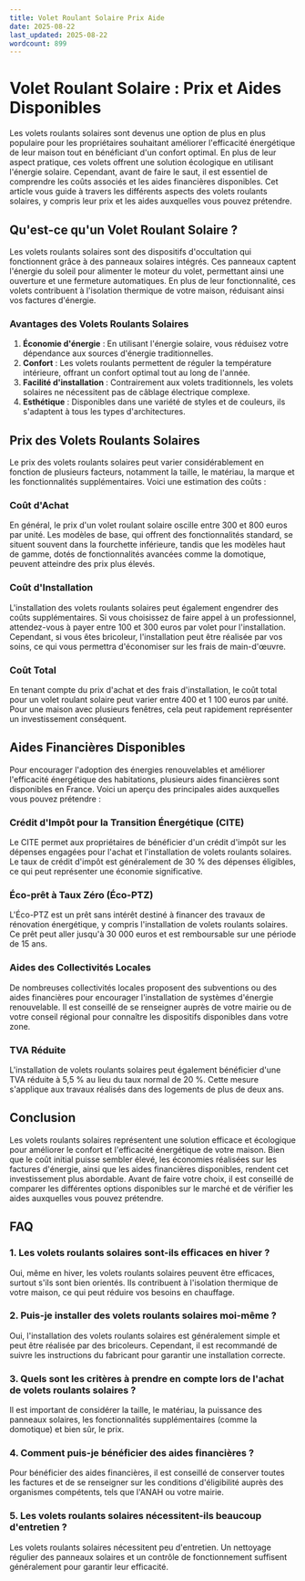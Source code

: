 ```yaml
---
title: Volet Roulant Solaire Prix Aide
date: 2025-08-22
last_updated: 2025-08-22
wordcount: 899
---
```


# Volet Roulant Solaire : Prix et Aides Disponibles

Les volets roulants solaires sont devenus une option de plus en plus populaire pour les propriétaires souhaitant améliorer l'efficacité énergétique de leur maison tout en bénéficiant d'un confort optimal. En plus de leur aspect pratique, ces volets offrent une solution écologique en utilisant l'énergie solaire. Cependant, avant de faire le saut, il est essentiel de comprendre les coûts associés et les aides financières disponibles. Cet article vous guide à travers les différents aspects des volets roulants solaires, y compris leur prix et les aides auxquelles vous pouvez prétendre.

## Qu'est-ce qu'un Volet Roulant Solaire ?

Les volets roulants solaires sont des dispositifs d'occultation qui fonctionnent grâce à des panneaux solaires intégrés. Ces panneaux captent l'énergie du soleil pour alimenter le moteur du volet, permettant ainsi une ouverture et une fermeture automatiques. En plus de leur fonctionnalité, ces volets contribuent à l'isolation thermique de votre maison, réduisant ainsi vos factures d'énergie.

### Avantages des Volets Roulants Solaires

1. **Économie d'énergie** : En utilisant l'énergie solaire, vous réduisez votre dépendance aux sources d'énergie traditionnelles.
2. **Confort** : Les volets roulants permettent de réguler la température intérieure, offrant un confort optimal tout au long de l'année.
3. **Facilité d'installation** : Contrairement aux volets traditionnels, les volets solaires ne nécessitent pas de câblage électrique complexe.
4. **Esthétique** : Disponibles dans une variété de styles et de couleurs, ils s'adaptent à tous les types d'architectures.

## Prix des Volets Roulants Solaires

Le prix des volets roulants solaires peut varier considérablement en fonction de plusieurs facteurs, notamment la taille, le matériau, la marque et les fonctionnalités supplémentaires. Voici une estimation des coûts :

### Coût d'Achat

En général, le prix d'un volet roulant solaire oscille entre 300 et 800 euros par unité. Les modèles de base, qui offrent des fonctionnalités standard, se situent souvent dans la fourchette inférieure, tandis que les modèles haut de gamme, dotés de fonctionnalités avancées comme la domotique, peuvent atteindre des prix plus élevés.

### Coût d'Installation

L'installation des volets roulants solaires peut également engendrer des coûts supplémentaires. Si vous choisissez de faire appel à un professionnel, attendez-vous à payer entre 100 et 300 euros par volet pour l'installation. Cependant, si vous êtes bricoleur, l'installation peut être réalisée par vos soins, ce qui vous permettra d'économiser sur les frais de main-d'œuvre.

### Coût Total

En tenant compte du prix d'achat et des frais d'installation, le coût total pour un volet roulant solaire peut varier entre 400 et 1 100 euros par unité. Pour une maison avec plusieurs fenêtres, cela peut rapidement représenter un investissement conséquent.

## Aides Financières Disponibles

Pour encourager l'adoption des énergies renouvelables et améliorer l'efficacité énergétique des habitations, plusieurs aides financières sont disponibles en France. Voici un aperçu des principales aides auxquelles vous pouvez prétendre :

### Crédit d'Impôt pour la Transition Énergétique (CITE)

Le CITE permet aux propriétaires de bénéficier d'un crédit d'impôt sur les dépenses engagées pour l'achat et l'installation de volets roulants solaires. Le taux de crédit d'impôt est généralement de 30 % des dépenses éligibles, ce qui peut représenter une économie significative.

### Éco-prêt à Taux Zéro (Éco-PTZ)

L'Éco-PTZ est un prêt sans intérêt destiné à financer des travaux de rénovation énergétique, y compris l'installation de volets roulants solaires. Ce prêt peut aller jusqu'à 30 000 euros et est remboursable sur une période de 15 ans.

### Aides des Collectivités Locales

De nombreuses collectivités locales proposent des subventions ou des aides financières pour encourager l'installation de systèmes d'énergie renouvelable. Il est conseillé de se renseigner auprès de votre mairie ou de votre conseil régional pour connaître les dispositifs disponibles dans votre zone.

### TVA Réduite

L'installation de volets roulants solaires peut également bénéficier d'une TVA réduite à 5,5 % au lieu du taux normal de 20 %. Cette mesure s'applique aux travaux réalisés dans des logements de plus de deux ans.

## Conclusion

Les volets roulants solaires représentent une solution efficace et écologique pour améliorer le confort et l'efficacité énergétique de votre maison. Bien que le coût initial puisse sembler élevé, les économies réalisées sur les factures d'énergie, ainsi que les aides financières disponibles, rendent cet investissement plus abordable. Avant de faire votre choix, il est conseillé de comparer les différentes options disponibles sur le marché et de vérifier les aides auxquelles vous pouvez prétendre.

## FAQ

### 1. Les volets roulants solaires sont-ils efficaces en hiver ?

Oui, même en hiver, les volets roulants solaires peuvent être efficaces, surtout s'ils sont bien orientés. Ils contribuent à l'isolation thermique de votre maison, ce qui peut réduire vos besoins en chauffage.

### 2. Puis-je installer des volets roulants solaires moi-même ?

Oui, l'installation des volets roulants solaires est généralement simple et peut être réalisée par des bricoleurs. Cependant, il est recommandé de suivre les instructions du fabricant pour garantir une installation correcte.

### 3. Quels sont les critères à prendre en compte lors de l'achat de volets roulants solaires ?

Il est important de considérer la taille, le matériau, la puissance des panneaux solaires, les fonctionnalités supplémentaires (comme la domotique) et bien sûr, le prix.

### 4. Comment puis-je bénéficier des aides financières ?

Pour bénéficier des aides financières, il est conseillé de conserver toutes les factures et de se renseigner sur les conditions d'éligibilité auprès des organismes compétents, tels que l'ANAH ou votre mairie.

### 5. Les volets roulants solaires nécessitent-ils beaucoup d'entretien ?

Les volets roulants solaires nécessitent peu d'entretien. Un nettoyage régulier des panneaux solaires et un contrôle de fonctionnement suffisent généralement pour garantir leur efficacité.